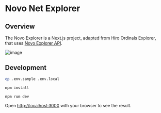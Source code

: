 # Novo Net Explorer

## Overview

The Novo Explorer is a Next.js project, adapted from Hiro Ordinals Explorer, that uses [Novo Explorer API](https://github.com/HashersClub/novo-explorer-api).

![image](https://github.com/HashersClub/novo-explorer/assets/138867514/c900ce02-16c0-4201-a319-e1bff7a07dc8)


## Development

```bash
cp .env.sample .env.local
```

```bash
npm install
```

```bash
npm run dev
```

Open [http://localhost:3000](http://localhost:3000) with your browser to see the result.
